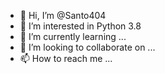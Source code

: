 - 👋 Hi, I’m @Santo404
- 👀 I’m interested in Python 3.8
- 🌱 I’m currently learning ...
- 💞️ I’m looking to collaborate on ...
- 📫 How to reach me ...

<!---
Santo404/Santo404 is a ✨ special ✨ repository because its `README.md` (this file) appears on your GitHub profile.
You can click the Preview link to take a look at your changes.
--->
